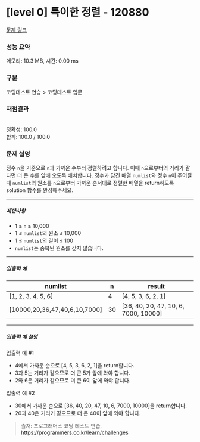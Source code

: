 # [level 0] 특이한 정렬 - 120880 

[문제 링크](https://school.programmers.co.kr/learn/courses/30/lessons/120880) 

### 성능 요약

메모리: 10.3 MB, 시간: 0.00 ms

### 구분

코딩테스트 연습 > 코딩테스트 입문

### 채점결과

<br/>정확성: 100.0<br/>합계: 100.0 / 100.0

### 문제 설명

<p style="user-select: auto;">정수 <code style="user-select: auto;">n</code>을 기준으로 <code style="user-select: auto;">n</code>과 가까운 수부터 정렬하려고 합니다. 이때 <code style="user-select: auto;">n</code>으로부터의 거리가 같다면 더 큰 수를 앞에 오도록 배치합니다. 정수가 담긴 배열 <code style="user-select: auto;">numlist</code>와 정수 <code style="user-select: auto;">n</code>이 주어질 때 <code style="user-select: auto;">numlist</code>의 원소를 <code style="user-select: auto;">n</code>으로부터 가까운 순서대로 정렬한 배열을 return하도록 solution 함수를 완성해주세요.</p>

<hr style="user-select: auto;">

<h5 style="user-select: auto;">제한사항</h5>

<ul style="user-select: auto;">
<li style="user-select: auto;">1 ≤ <code style="user-select: auto;">n</code> ≤ 10,000</li>
<li style="user-select: auto;">1 ≤ <code style="user-select: auto;">numlist</code>의 원소 ≤ 10,000</li>
<li style="user-select: auto;">1 ≤ <code style="user-select: auto;">numlist</code>의 길이 ≤ 100</li>
<li style="user-select: auto;"><code style="user-select: auto;">numlist</code>는 중복된 원소를 갖지 않습니다.</li>
</ul>

<hr style="user-select: auto;">

<h5 style="user-select: auto;">입출력 예</h5>
<table class="table" style="user-select: auto;">
        <thead style="user-select: auto;"><tr style="user-select: auto;">
<th style="user-select: auto;">numlist</th>
<th style="user-select: auto;">n</th>
<th style="user-select: auto;">result</th>
</tr>
</thead>
        <tbody style="user-select: auto;"><tr style="user-select: auto;">
<td style="user-select: auto;">[1, 2, 3, 4, 5, 6]</td>
<td style="user-select: auto;">4</td>
<td style="user-select: auto;">[4, 5, 3, 6, 2, 1]</td>
</tr>
<tr style="user-select: auto;">
<td style="user-select: auto;">[10000,20,36,47,40,6,10,7000]</td>
<td style="user-select: auto;">30</td>
<td style="user-select: auto;">[36, 40, 20, 47, 10, 6, 7000, 10000]</td>
</tr>
</tbody>
      </table>
<hr style="user-select: auto;">

<h5 style="user-select: auto;">입출력 예 설명</h5>

<p style="user-select: auto;">입출력 예 #1</p>

<ul style="user-select: auto;">
<li style="user-select: auto;">4에서 가까운 순으로 [4, 5, 3, 6, 2, 1]을 return합니다.</li>
<li style="user-select: auto;">3과 5는 거리가 같으므로 더 큰 5가 앞에 와야 합니다.</li>
<li style="user-select: auto;">2와 6은 거리가 같으므로 더 큰 6이 앞에 와야 합니다.</li>
</ul>

<p style="user-select: auto;">입출력 예 #2</p>

<ul style="user-select: auto;">
<li style="user-select: auto;">30에서 가까운 순으로 [36, 40, 20, 47, 10, 6, 7000, 10000]을 return합니다.</li>
<li style="user-select: auto;">20과 40은 거리가 같으므로 더 큰 40이 앞에 와야 합니다.</li>
</ul>


> 출처: 프로그래머스 코딩 테스트 연습, https://programmers.co.kr/learn/challenges
